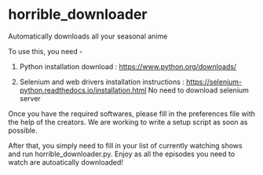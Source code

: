# horrible_downloader

Automatically downloads all your seasonal anime

To use this, you need -

1. Python
    installation download : https://www.python.org/downloads/
    
2. Selenium and web drivers
    installation instructions : https://selenium-python.readthedocs.io/installation.html
    No need to download selenium server

Once you have the required softwares, please fill in the preferences file with the help of the creators. We are working to write a setup script as soon as possible.

After that, you simply need to fill in your list of currently watching shows and run horrible_downloader.py. Enjoy as all the episodes you need to watch are autoatically downloaded!
